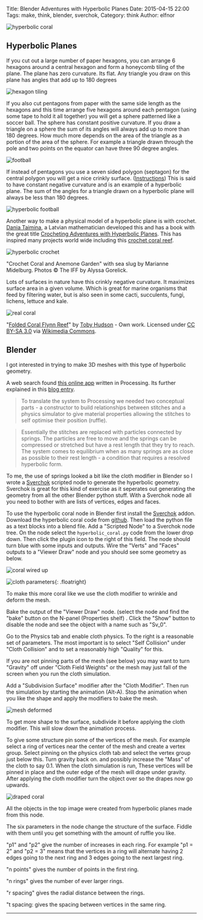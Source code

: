 Title: Blender Adventures with Hyperbolic Planes
Date: 2015-04-15 22:00
Tags: make, think, blender, sverchok, 
Category: think
Author: elfnor

![hyperbolic coral](./images/coral_node_28.png)

Hyperbolic Planes
-----------------

If you cut out a large number of paper hexagons, you can arrange 6 hexagons around a central hexagon and form a honeycomb tiling of the plane. The plane has zero curvature. Its flat. Any triangle you draw on this plane has angles that add up to 180 degrees

![hexagon tiling](./images/hexagon_plane.png)

If you also cut pentagons from paper with the same side length as the hexagons and this time arrange five hexagons around each pentagon (using some tape to hold it all together) you will get a sphere patterned like a soccer ball. The sphere has constant positive curvature. If you draw a triangle on a sphere the sum of its angles will always add up to more than 180 degrees. How much more depends on the area of the triangle as a portion of the area of the sphere. For example a triangle drawn through the pole and two points on the equator can have three 90 degree angles.

![football](./images/hexagon_sphere.png)

If instead of pentagons you use a seven sided polygon (septagon) for the central polygon you will get a nice crinkly surface. ([Instructions](http://www.math.tamu.edu/~frank.sottile/research/subject/stories/hyperbolic_football/index.html)) This is said to have constant negative curvature and is an example of a hyperbolic plane. The sum of the angles for a triangle drawn on a hyperbolic plane will always be less than 180 degrees.

![hyperbolic football](./images/hyperbolic_football_convoluted.jpg)

Another way to  make a physical model of a hyperbolic plane is with crochet. [Dania Taimina](http://www.math.cornell.edu/~dtaimina/), a Latvian mathematician developed this and has a book with the great title [Crocheting Adventures with Hyperbolic Planes](http://www.amazon.com/Crocheting-Adventures-Hyperbolic-Planes-Taimina/dp/1568814526). This has inspired many projects world wide including this [crochet coral reef](http://crochetcoralreef.org/coral-reef-gallery.php).

![hyperbolic crochet](./images/reef1.jpg)

"Crochet Coral and Anemone Garden" with sea slug by Marianne Midelburg.
Photos © The IFF by Alyssa Gorelick.

Lots of surfaces in nature have this crinkly negative curvature. It maximizes surface area in a given volume. Which is great for marine organisms that feed by filtering water, but is also seen in some cacti, succulents, fungi, lichens, lettuce and kale.

![real coral](./images/576px-Folded_Coral_Flynn_Reef.jpg)

"<a href="http://commons.wikimedia.org/wiki/File:Folded_Coral_Flynn_Reef.jpg#/media/File:Folded_Coral_Flynn_Reef.jpg">Folded Coral Flynn Reef</a>" by <a href="//commons.wikimedia.org/wiki/User:99of9" title="User:99of9">Toby Hudson</a> - <span class="int-own-work" lang="en">Own work</span>. Licensed under <a title="Creative Commons Attribution-Share Alike 3.0" href="http://creativecommons.org/licenses/by-sa/3.0">CC BY-SA 3.0</a> via <a href="//commons.wikimedia.org/wiki/">Wikimedia Commons</a>.


Blender
-------

I got interested in trying to make 3D meshes with this type of hyperbolic geometry. 

A web search found [this online app](http://www.openprocessing.org/sketch/9406) written in Processing. Its further explained in this [blog entry](http://x-polis.blogspot.com.au/2011/04/hyperbolic-coral.html). 

>To translate the system to Processing we needed two conceptual parts - a constructor to build relationships between stitches and a physics simulator to give material properties allowing the stitches to self optimise their position (ruffle).

>Essentially the stitches are replaced with particles connected by springs. The particles are free to move and the springs can be compressed or stretched but have a rest length that they try to reach. The system comes to equilibrium when as many springs are as close as possible to their rest length - a condition that requires a resolved hyperbolic form.

To me, the use of springs looked a bit like the cloth modifier in Blender so I wrote a [Sverchok](http://nikitron.cc.ua/sverchok_en.html) scripted node to generate the hyperbolic geometry. Sverchok is great for this kind of exercise as it seperates out generating the geometry from all the other Blender python stuff. With a Sverchok node all you need to bother with are lists of vertices, edges and faces.

To use the hyperbolic coral node in Blender first install the [Sverchok](http://nikitron.cc.ua/sverchok_en.html) addon. Download the hyperbolic coral code from [github](https://github.com/elfnor/hyperbolic_coral). Then load the python file as a text blocks into a blend file. Add a "Scripted Node" to a Sverchok node tree. On the node select the ```hyperbolic_coral.py``` code from the lower drop down. Then click the plugin icon to the right of this field. The node should turn blue with some inputs and outputs. Wire the "Verts" and "Faces" outputs to a "Viewer Draw" node and you should see some geometry as below.

![coral wired up](./images/coral_node_radius.blend.png)

![cloth parameters](./images/coral_node_radius.blend1.png){: .floatright}

To make this more coral like we use the cloth modifier to wrinkle and deform the mesh.

Bake the output of the "Viewer Draw" node. (select the node and find the "bake" button on the N-panel (Properties shelf) . Click the "Show" button to disable the node  and see the object with a name such as "Sv_0".

Go to the Physics tab and enable cloth physics. To the right is a reasonable set of parameters. The most important is to select "Self Collision" under "Cloth Collision" and to set a reasonably high "Quality" for this.

If you are not pinning parts of the mesh (see below) you may want to turn "Gravity" off under "Cloth Field Weights" or the mesh may just fall of the screen when you run the cloth simulation.

Add a "Subdivision Surface" modifier after the "Cloth Modifier". Then run the simulation by starting the animation (Alt-A). Stop the animation when you like the shape and apply the modifiers to bake the mesh.

![mesh deformed](./images/coral_node_radius.blend2.png)
 
To get more shape to the surface, subdivide it before applying the cloth modifier. This will slow down the animation process. 

To give some structure pin some of the vertices of the mesh. For example select a ring of vertices near the center of the mesh and create a vertex group. Select pinning on the physics cloth tab and select the vertex group just below this.  Turn gravity back on. and possibly increase the "Mass" of the cloth to say 0.1. When the cloth simulation is run, These vertices will be pinned in place and the outer edge of the mesh will drape under gravity. After applying the cloth modifier turn the object over so the drapes now go upwards.

![draped coral](./images/coral_node_draped.png)

All the objects in the top image were created from hyperbolic planes made from this node.

The six parameters in the node change the structure of the surface. Fiddle with them until you get something with the amount of ruffle you like.

"p1" and "p2" give the number of increases in each ring. For example "p1 = 2" and "p2 = 3" means that the vertices in a ring will alternate having 2 edges going to the next ring and 3 edges going to the next largest ring.

"n points" gives the number of points in the first ring.

"n rings" gives the number of ever larger rings.

"r spacing" gives the radial distance between the rings.

"t spacing: gives the spacing between vertices in the same ring.

-----------------------------------------------------------------------------------







